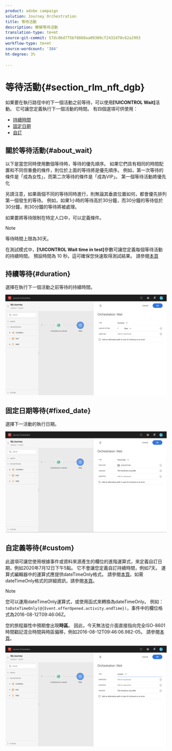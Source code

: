 ```yaml
---
product: adobe campaign
solution: Journey Orchestration
title: 等待活動
description: 瞭解等待活動
translation-type: tm+mt
source-git-commit: 57dc86d775bf8860aa09300cf2432d70c62a2993
workflow-type: tm+mt
source-wordcount: '384'
ht-degree: 3%

---
```



# 等待活動{#section_rlm_nft_dgb}

如果要在執行路徑中的下一個活動之前等待，可以使用&#x200B;**[!UICONTROL Wait]**&#x200B;活動。 它可讓您定義執行下一個活動的時間。 有四個選項可供使用：

* [持續時間](#duration)
* [固定日期](#fixed_date)
* [自訂](#custom)

<!--* [Email send time optimization](#email_send_time_optimization)-->

## 關於等待活動{#about_wait}

以下是當您同時使用數個等待時，等待的優先順序。 如果它們具有相同的時間配置和不同但重疊的條件，則位於上面的等待將是優先順序。 例如，第一次等待的條件是「成為女性」，而第二次等待的條件是「成為VIP」。 第一個等待活動將優先化

另請注意，如果兩個不同的等待同時進行，則無論其垂直位置如何，都會優先排列第一個發生的等待。 例如，如果1小時的等待高於30分鐘，而30分鐘的等待低於30分鐘，則30分鐘的等待將被處理。

如果要將等待限制在特定人口中，可以定義條件。

>[!NOTE]
>
>等待時間上限為30天。
>
>在測試模式中，**[!UICONTROL Wait time in test]**&#x200B;參數可讓您定義每個等待活動的持續時間。 預設時間為 10 秒。這可確保您快速取得測試結果。 請參閱[本頁](../building-journeys/testing-the-journey.md)

## 持續等待{#duration}

選擇在執行下一個活動之前等待的持續時間。

![](../assets/journey55.png)

## 固定日期等待{#fixed_date}

選擇下一活動的執行日期。

![](../assets/journey56.png)

## 自定義等待{#custom}

此選項可讓您使用根據事件或資料來源產生的欄位的進階運算式，來定義自訂日期，例如2020年7月12日下午5點。 它不會讓您定義自訂持續時間，例如7天。 運算式編輯器中的運算式應提供dateTimeOnly格式。 請參閱[本頁](../expression/expressionadvanced.md)。如需dateTimeOnly格式的詳細資訊，請參閱[本頁](../expression/data-types.md)。

>[!NOTE]
>
>您可以運用dateTimeOnly運算式，或使用函式來轉換為dateTimeOnly。 例如：```toDateTimeOnly(@{Event.offerOpened.activity.endTime})```，事件中的欄位格式為2016-08-12T09:46:06Z。
>
>您的旅程屬性中預期會出現&#x200B;**時區**。 因此，今天無法從介面直接指向完全ISO-8601時間戳記混合時間與時區偏移，例如2016-08-12T09:46:06.982-05。 請參閱[本頁](../building-journeys/timezone-management.md)。

![](../assets/journey57.png)

<!--## Email send time optimization{#email_send_time_optimization}

>[!CAUTION]
>
>The email send time optimization capability is only available to customers who use the [Adobe Experience Platform Data Connector](https://docs.adobe.com/content/help/en/campaign-standard/using/developing/mapping-campaign-and-aep-data/aep-about-data-connector.html).

This type of wait uses a score calculated in the Adobe Experience Platform. The score calculates the propensity to click or open an email in the future based on past behavior. Note that the algorithm calculating the score needs a certain amount of data to work. As a result, when it does not have enough data, the default wait time will apply. At publication time, you’ll be notified that the default time applies.

>[!NOTE]
>
>The first event of your journey must have a namespace.
>
>This capability is only available after an **[!UICONTROL Email]** activity. You need to have Adobe Campaign Standard.

1. In the **[!UICONTROL Amount of time]** field, define the number of hours to consider to optimize email sending.
1. In the **[!UICONTROL Optimization type]** field, choose if the optimization should increase clicks or opens.
1. In the **[!UICONTROL Default time]** field, define the default time to wait if the predictive send time score is not available.

    >[!NOTE]
    >
    >Note that the send time score can be unavailable because there is not enough data to perform the calculation. In this case, you will be informed, at publication time, that the default time applies.

![](../assets/journey57bis.png)-->
